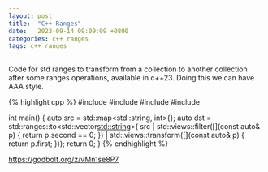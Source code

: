 ```yaml
---
layout: post
title:  "C++ Ranges"
date:   2023-09-14 09:09:09 +0800
categories: c++ ranges
tags: c++ ranges
---
```


Code for std ranges to transform from a collection to another collection after some ranges operations, available in c++23.
Doing this we can have AAA style.

{% highlight cpp %}
#include <vector>
#include <string>
#include <ranges>
#include <map>

int main() {
    auto src = std::map<std::string, int>{};
    auto dst = std::ranges::to<std::vector<std::string>>(
            src |
            std::views::filter([](const auto& p) { return p.second == 0; }) |
            std::views::transform([](const auto& p) { return p.first; }));
    return 0;
}
{% endhighlight %}

https://godbolt.org/z/vMn1se8P7
